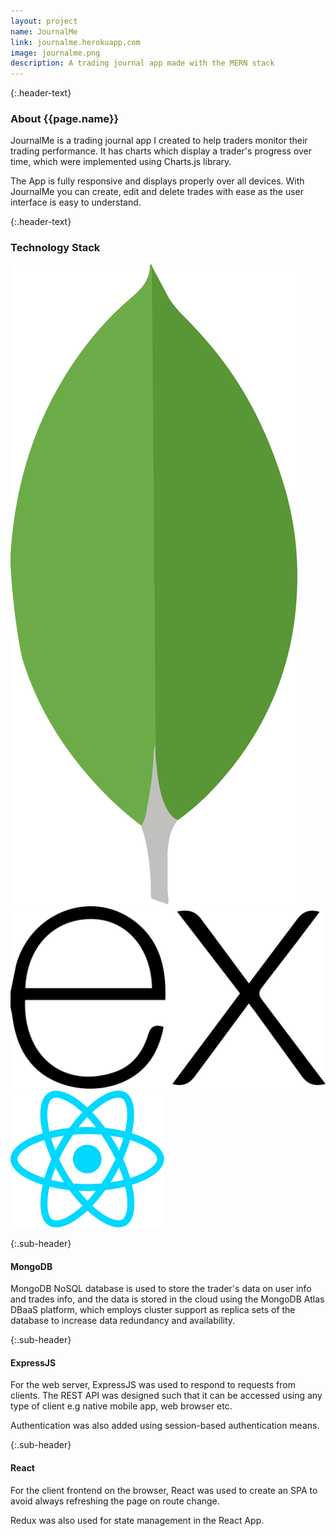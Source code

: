 ```yaml
---
layout: project
name: JournalMe
link: journalme.herokuapp.com
image: journalme.png
description: A trading journal app made with the MERN stack
---
```


{:.header-text}
### About {{page.name}}

JournalMe is a trading journal app I created to help traders monitor their trading performance. It has charts which display a trader's progress over time, which were implemented using Charts.js library.

The App is fully responsive and displays properly over all devices. With JournalMe you can create, edit and delete trades with ease as the user interface is easy to understand.

{:.header-text}

### Technology Stack

<div class='flex justify-center align-center tech-stack'>
<img src='../assets/images/techIcons/mongodb.svg' alt='MongoDB' class='tech-icon' />
<img src='../assets/images/techIcons/expressjs.svg' alt='ExpressJS' class='tech-icon' />
<img src='../assets/images/techIcons/react-js.svg' alt='React' class='tech-icon' />
</div>

{:.sub-header}

#### MongoDB

MongoDB NoSQL database is used to store the trader's data on user info and trades info, and the data is stored in the cloud using the MongoDB Atlas DBaaS platform, which employs cluster support as replica sets of the database to increase data redundancy and availability.

{:.sub-header}

#### ExpressJS

For the web server, ExpressJS was used to respond to requests from clients. The REST API was designed such that it can be accessed using any type of client e.g native mobile app, web browser etc.

Authentication was also added using session-based authentication means.

{:.sub-header}

#### React

For the client frontend on the browser, React was used to create an SPA to avoid always refreshing the page on route change.

Redux was also used for state management in the React App.

